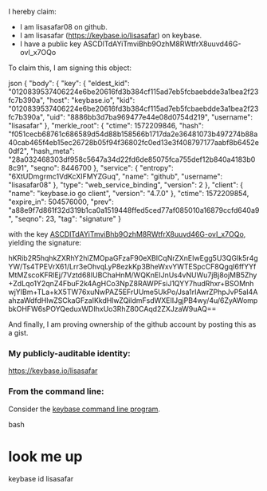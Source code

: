 I hereby claim:

  * I am lisasafar08 on github.
  * I am lisasafar (https://keybase.io/lisasafar) on keybase.
  * I have a public key ASCDlTdAYiTmviBhb9OzhM8RWtfrX8uuvd46G-ovI_x7OQo

To claim this, I am signing this object:

json
{
  "body": {
    "key": {
      "eldest_kid": "0120839537406224e6be20616fd3b384cf115ad7eb5fcbaebdde3a1bea2f23fc7b390a",
      "host": "keybase.io",
      "kid": "0120839537406224e6be20616fd3b384cf115ad7eb5fcbaebdde3a1bea2f23fc7b390a",
      "uid": "8886bb3d7ba969477e44e08d0754d219",
      "username": "lisasafar"
    },
    "merkle_root": {
      "ctime": 1572209846,
      "hash": "f051cecb68761c686589d54d88b158566b1717da2e36481073b497274b88a40cab465f4eb15ec26728b05f94f36802fc0ed13e3f408797177aabf8b6452e0df2",
      "hash_meta": "28a032468303df958c5647a34d22fd6de85075fca755def12b840a4183b08c91",
      "seqno": 8446700
    },
    "service": {
      "entropy": "6XtUDmgrmc1VdKcXIFMYZGuq",
      "name": "github",
      "username": "lisasafar08"
    },
    "type": "web_service_binding",
    "version": 2
  },
  "client": {
    "name": "keybase.io go client",
    "version": "4.7.0"
  },
  "ctime": 1572209854,
  "expire_in": 504576000,
  "prev": "a88e9f7d861f32d319b1ca0a1519448ffed5ced77af085010a16879ccfd640a9",
  "seqno": 23,
  "tag": "signature"
}


with the key [ASCDlTdAYiTmviBhb9OzhM8RWtfrX8uuvd46G-ovI_x7OQo](https://keybase.io/lisasafar), yielding the signature:


hKRib2R5hqhkZXRhY2hlZMOpaGFzaF90eXBlCqNrZXnEIwEgg5U3QGIk5r4gYW/Ts4TPEVrX61/Lrr3eOhvqLyP8ezkKp3BheWxvYWTESpcCF8QgqI6ffYYfMtMZscoKFRlEj/7Vztd68IUBChaHnM/WQKnEIJnUs4vNUWu7jBj8ojMB5Zhy+ZdLqo1Y2qnZ4FbuF2k4AgHCo3NpZ8RAWPFsiJ1QYY7hudRhxr+BSOMnhwjYIBm+TLa+kX5TW76xuNwPAZ5EFrUUme5UkPo/Jsa1rIAwrZPhpJvP5aI4AahzaWdfdHlwZSCkaGFzaIKkdHlwZQildmFsdWXEIIJgjPB4wy/4u/6ZyAWompbkOHFW6sPOYQeduxWDIhxUo3RhZ80CAqd2ZXJzaW9uAQ==



And finally, I am proving ownership of the github account by posting this as a gist.

### My publicly-auditable identity:

https://keybase.io/lisasafar

### From the command line:

Consider the [keybase command line program](https://keybase.io/download).

bash
# look me up
keybase id lisasafar
